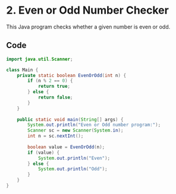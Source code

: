 # 2. Even or Odd Number Checker

This Java program checks whether a given number is even or odd.

## Code

```java
import java.util.Scanner;

class Main {
    private static boolean EvenOrOdd(int n) {
        if (n % 2 == 0) {
            return true;
        } else {
            return false;
        }
    }
    
    public static void main(String[] args) {
        System.out.println("Even or Odd number program:");
        Scanner sc = new Scanner(System.in);
        int n = sc.nextInt();
        
        boolean value = EvenOrOdd(n);
        if (value) {
            System.out.println("Even");
        } else {
            System.out.println("Odd");
        }
    }
}
